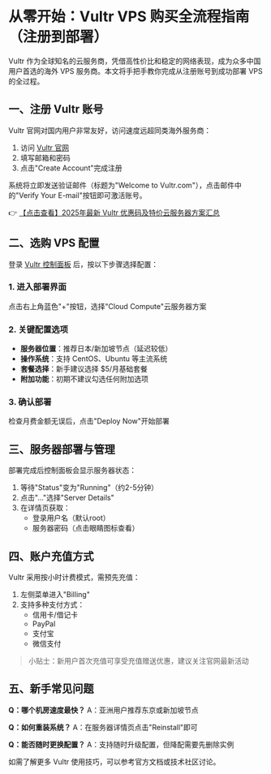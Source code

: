 # 从零开始：Vultr VPS 购买全流程指南（注册到部署）

Vultr 作为全球知名的云服务商，凭借高性价比和稳定的网络表现，成为众多中国用户首选的海外 VPS 服务商。本文将手把手教你完成从注册账号到成功部署 VPS 的全过程。

## 一、注册 Vultr 账号

Vultr 官网对国内用户非常友好，访问速度远超同类海外服务商：

1. 访问 [Vultr 官网](https://bit.ly/VuLtr)
2. 填写邮箱和密码
3. 点击"Create Account"完成注册

系统将立即发送验证邮件（标题为"Welcome to Vultr.com"），点击邮件中的"Verify Your E-mail"按钮即可激活账号。

👉 [【点击查看】2025年最新 Vultr 优惠码及特价云服务器方案汇总](https://bit.ly/VuLtr)

## 二、选购 VPS 配置

登录 [Vultr 控制面板](https://bit.ly/VuLtr) 后，按以下步骤选择配置：

### 1. 进入部署界面
点击右上角蓝色"+"按钮，选择"Cloud Compute"云服务器方案

### 2. 关键配置选项
- **服务器位置**：推荐日本/新加坡节点（延迟较低）
- **操作系统**：支持 CentOS、Ubuntu 等主流系统
- **套餐选择**：新手建议选择 $5/月基础套餐
- **附加功能**：初期不建议勾选任何附加选项

### 3. 确认部署
检查月费金额无误后，点击"Deploy Now"开始部署

## 三、服务器部署与管理

部署完成后控制面板会显示服务器状态：

1. 等待"Status"变为"Running"（约2-5分钟）
2. 点击"..."选择"Server Details"
3. 在详情页获取：
   - 登录用户名（默认root）
   - 服务器密码（点击眼睛图标查看）

## 四、账户充值方式

Vultr 采用按小时计费模式，需预先充值：

1. 左侧菜单进入"Billing"
2. 支持多种支付方式：
   - 信用卡/借记卡
   - PayPal
   - 支付宝
   - 微信支付

> 小贴士：新用户首次充值可享受充值赠送优惠，建议关注官网最新活动

## 五、新手常见问题

**Q：哪个机房速度最快？**
A：亚洲用户推荐东京或新加坡节点

**Q：如何重装系统？**
A：在服务器详情页点击"Reinstall"即可

**Q：能否随时更换配置？**
A：支持随时升级配置，但降配需要先删除实例

如需了解更多 Vultr 使用技巧，可以参考官方文档或技术社区讨论。